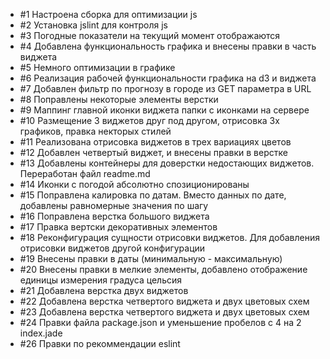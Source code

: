 <ul>
<li> #1 Настроена сборка для оптимизации js </li>
<li> #2 Установка jslint для контроля js </li>
<li> #3 Погодные показатели на текущий момент отображаются </li>
<li> #4 Добавлена функциональность графика и внесены правки в часть виджета </li>
<li> #5 Немного оптимизации в графике </li>
<li> #6 Реализация рабочей функциональности графика на d3 и виджета </li>
<li> #7 Добавлен фильтр по прогнозу в городе из GET параметра в URL </li>
<li> #8 Поправлены некоторые элементы верстки </li>
<li> #9 Маппинг главной иконки виджета папки с иконками на сервере </li>
<li> #10 Размещение 3 виджетов друг под другом, отрисовка 3х графиков, правка некторых стилей </li>
<li> #11 Реализована отрисовка виджетов в трех вариациях цветов </li>
<li> #12 Добавлен четвертый виджет, и внесены правки в верстке </li>
<li> #13 Добавлены контейнеры для доверстки недостающих виджетов. Переработан файл readme.md </li>
<li> #14 Иконки с погодой абсолютно спозиционированы </li>
<li> #15 Поправлена калировка по датам. Вместо данных по дате, добавлены равномерные значения по шагу </li>
<li> #16 Поправлена верстка большого виджета </li>
<li> #17 Правка вертски декоративных элементов </li>
<li> #18 Реконфигурация сущности отрисовки виджетов. Для добавления отрисовки виджетов другой конфигурации </li>
<li> #19 Внесены правки в даты (минимальную - максимальную) </li>
<li> #20 Внесены правки в мелкие элементы, добавлено отображение единицы измерения градуса цельсия </li>
<li> #21 Добавлена верстка двух виджетов </li>
<li> #22 Добавлена верстка четвертого виджета и двух цветовых схем </li>
<li> #23 Добавлена верстка четвертого виджета и двух цветовых схем </li>
<li> #24 Правки файла package.json и уменьшение пробелов с 4 на 2 index.jade </li>
<li> #26 Правки по рекоммендации eslint</li>
</ul>

